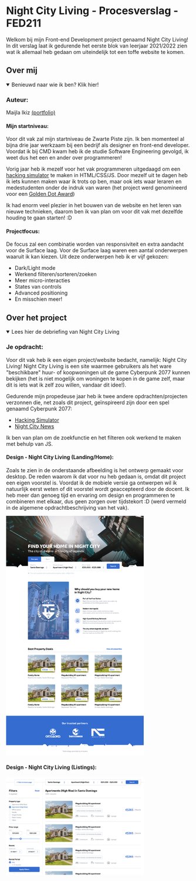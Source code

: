 # Night City Living - Procesverslag - FED211
Welkom bij mijn Front-end Development project genaamd Night City Living! In dit
verslag laat ik gedurende het eerste blok van leerjaar 2021/2022 zien wat ik
allemaal heb gedaan om uiteindelijk tot een toffe website te komen.

## Over mij

<details open>
<summary>Benieuwd naar wie ik ben? Klik hier!</summary>

### Auteur:
Maijla Ikiz [(portfolio)](https://oege.ie.hva.nl/~ikizm001/noyamirai.io/ "Maijla's Portfolio")

#### Mijn startniveau:
Voor dit vak zal mijn startniveau de Zwarte Piste zijn. Ik ben momenteel al
bijna drie jaar werkzaam bij een bedrijf als designer en front-end developer.
Voordat ik bij CMD kwam heb ik de studie Software Engineering gevolgd, ik weet
dus het een en ander over programmeren!

Vorig jaar heb ik mezelf voor het vak programmeren uitgedaagd om een
[hacking simulator](https://oege.ie.hva.nl/~ikizm001/kiroshisystem.io/ "Hacking Simulator 1.0")
te maken in HTML/CSS/JS. Door mezelf uit te dagen heb ik iets kunnen
maken waar ik trots op ben, maar ook iets waar leraren en medestudenten onder
de indruk van waren (het project werd genomineerd voor een [Golden Dot Award](https://www.cmd-amsterdam.nl/portfolio/hacking-simulator-1-0/ "GDA Nominatie"))

Ik had enorm veel plezier in het bouwen van de website en het leren van nieuwe
technieken, daarom ben ik van plan om voor dit vak met dezelfde houding te gaan
starten! :D

#### Projectfocus:
De focus zal een combinatie worden van responsiviteit en extra aandacht voor
de Surface laag. Voor de Surface laag waren een aantal onderwerpen waaruit ik
kan kiezen. Uit deze onderwerpen heb ik er vijf gekozen:

- Dark/Light mode
- Werkend filteren/sorteren/zoeken
- Meer micro-interacties
- States van controls
- Advanced positioning
- En misschien meer!

</details>


## Over het project

<details open>
<summary>Lees hier de debriefing van Night City Living</summary>

### Je opdracht:
Voor dit vak heb ik een eigen project/website bedacht, namelijk: Night City Living!
Night City Living is een site waarmee gebruikers als het ware "beschikbare"
huur- of koopwoningen uit de game Cyberpunk 2077 kunnen bekijken
(het is niet mogelijk om woningen te kopen in de game zelf, maar dit is iets wat
  ik zelf zou willen, vandaar dit idee!).

Gedurende mijn propedeuse jaar heb ik twee andere opdrachten/projecten verzonnen
die, net zoals dit project, geïnspireerd zijn door een spel genaamd Cyberpunk 2077:

- [Hacking Simulator](https://oege.ie.hva.nl/~ikizm001/kiroshisystem.io/ "Hacking Simulator 1.0")
- [Night City News](https://oege.ie.hva.nl/~ikizm001/nightcitynews.nl/")

Ik ben van plan om de zoekfunctie en het filteren ook werkend te maken met behulp
van JS.

#### Design - Night City Living (Landing/Home):
Zoals te zien in de onderstaande afbeelding is het ontwerp gemaakt voor desktop.
De reden waarom ik dat voor nu heb gedaan is, omdat dit project een eigen voorstel
is. Voordat ik de mobiele versie ga ontwerpen wil ik natuurlijk eerst weten of
dit voorstel wordt geaccepteerd door de docent. Ik heb meer dan genoeg tijd en
ervaring om design en programmeren te combineren met elkaar, dus geen zorgen
over tijdstekort :D (werd vermeld in de algemene opdrachtbeschrijving van het
  vak).

<img src="images/design/cyberpunk-real_estate-design-landing.png" width="375px" alt="Night City Living Landing">

#### Design - Night City Living (Listings):
<img src="images/design/cyberpunk-real_estate-design-listings.png" width="375px" alt="Night City Living Listings">

</details>




<!--
## Breakdownschets (week 1)

<details>
<summary>uitwerken na afloop 2e werkgroep</summary>

### de hele pagina:
<img src="images/dummy-plaatje.jpg" width="375px" alt="breakdown van de hele pagina">

### dynamisch deel (bijv menu):
<img src="images/dummy-plaatje.jpg" width="375px" alt="breakdown van een dynamisch deel">

### wellicht nog een dynamisch deel (bijv filter):
<img src="images/dummy-plaatje.jpg" width="375px" alt="breakdown van nog een dynamisch deel">

</details>





## Voortgang 1 (week 2)

<details>
<summary>uitwerken voor 1e voortgang</summary>

### Stand van zaken
hier dit ging goed & dit was lastig (neem ook screenshots op van delen van je website en code)


### Agenda voor meeting
samen met je groepje opstellen

| student 1      | student 2          | student 3    | student 4        |
| ---            | ---                | ---          | ---              |
| dit bespreken  | en dit             | en ik dit    | en dan ik dat    |
| en dat ook nog | dit als er tijd is | nog een punt | dit wil ik zeker |
| ...            | ...                | ...          | ...              |


### Verslag van meeting
hier na afloop snel de uitkomsten van de meeting vastleggen

- punt 1
- punt 2
- nog een punt
- ...

</details>





## Voortgang 2 (week 3)

<details>
<summary>uitwerken voor 2e voortgang</summary>

### Stand van zaken
hier dit ging goed & dit was lastig (neem ook screenshots op van delen van je website en code)


### Agenda voor meeting
samen met je groepje opstellen

| student 1      | student 2          | student 3    | student 4        |
| ---            | ---                | ---          | ---              |
| dit bespreken  | en dit             | en ik dit    | en dan ik dat    |
| en dat ook nog | dit als er tijd is | nog een punt | dit wil ik zeker |
| ...            | ...                | ...          | ...              |


### Verslag van meeting
hier na afloop snel de uitkomsten van de meeting vastleggen

- punt 1
- punt 2
- nog een punt
- ...

</details>





## Toegankelijkheidstest (week 4)

<details>
<summary>uitwerken na test in 8e voortgang</summary>

### Bevindingen
Lijst met je bevindingen die in de test naar voren kwamen:

#### Titel eerste bevinding
Hier korte omschrijving (met indien nodig een afbeelding)

Hier een omschrijving van hoe het opgelost kan worden (met indien nodig een afbeelding)


#### Titel tweede bevinding.
Hier korte omschrijving (met indien nodig een afbeelding)

Hier een omschrijving van hoe het opgelost kan worden (met indien nodig een afbeelding)


#### Titel volgende bevinding.
Hier korte omschrijving (met indien nodig een afbeelding)

Hier een omschrijving van hoe het opgelost kan worden (met indien nodig een afbeelding)


#### Titel nog een bevinding.
Hier korte omschrijving (met indien nodig een afbeelding)

Hier een omschrijving van hoe het opgelost kan worden (met indien nodig een afbeelding)

</details>





## Voortgang 3 (week 4)

<details>
<summary>uitwerken voor 3e voortgang</summary>

### Stand van zaken
hier dit ging goed & dit was lastig (neem ook screenshots op van delen van je website en code)


### Agenda voor meeting
samen met je groepje opstellen

| student 1      | student 2          | student 3    | student 4        |
| ---            | ---                | ---          | ---              |
| dit bespreken  | en dit             | en ik dit    | en dan ik dat    |
| en dat ook nog | dit als er tijd is | nog een punt | dit wil ik zeker |
| ...            | ...                | ...          | ...              |


### Verslag van meeting
hier na afloop snel de uitkomsten van de meeting vastleggen

- punt 1
- punt 2
- nog een punt
- ...

</details>





## Eindgesprek (week 5)

<details>
<summary>uitwerken voor eindgesprek</summary>

### Stand van zaken
hier dit ging goed & dit was lastig (neem ook screenshots op van delen van je website en code)

### Screenshot(s)

hier screenshot(s) van je eindresultaat

</details>





## Bronnenlijst

<details open>
<summary>continu bijhouden terwijl je werkt</summary>

Nb. Wees specifiek ('css-tricks' als bron is bijv. niet specifiek genoeg).

1. bron 1
2. bron 2
3. ...

</details> -->
